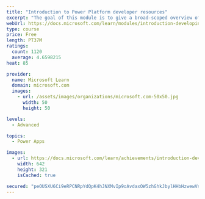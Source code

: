 ```yaml
---
title: "Introduction to Power Platform developer resources"
excerpt: "The goal of this module is to give a broad-scoped overview of the developer experience as it relates to the Power Platform.  It will cover a high-level introduction how the ecosystem is represented, with the intended audience being a software developer with limited experience in working with the Power Platform."
webUrl: https://docs.microsoft.com/learn/modules/introduction-developing-power-platform/
type: course
price: Free
length: PT37M
ratings:
  count: 1120
  average: 4.6598215
heat: 85

provider:
  name: Microsoft Learn
  domain: microsoft.com
  images:
    - url: /assets/images/organizations/microsoft.com-50x50.jpg
      width: 50
      height: 50

levels:
  - Advanced

topics:
  - Power Apps

images:
  - url: https://docs.microsoft.com/learn/achievements/introduction-developing-power-platform-social.png
    width: 642
    height: 321
    isCached: true

secured: "peOUSXU6Ci9eRPCNRpYdQpK4hJNXMvIp9oAvdaxOW5zhGhkJbylHHbHzwewVs0C+e2NeDHThVouiD16carqABIs46dykAfIDfpsmC7TA90MBys3wNZe2sj7oISxnDkcdLSYmLdfLzHe0cRWkW+qb0xPfQSRBlbdDxZmnxofBjBNdRzOLYID/JU8QxO6pcCEhjQKP/AbacLyNCPh6D1wUiJ1v4ZDxbMHP2bmccY9Lgc67x7svEhqN4zM2y34BGOn7d+kwGpF9ct3AFMuPTNbizFftMX7Kxhmf/PS8palcEQdZDL5a/g1kfZh+2R1g3KBbLsyNODDUEm9ghrIsR4c8cugoo0kxSHAmMwnZ2Vrboog6ShYnJyn38Dt8gFJLw7ecXVI8AVXfoMc+nCpqE0cWYw==;eBzheAZ7EoyDrnups8cT6w=="
---
```


